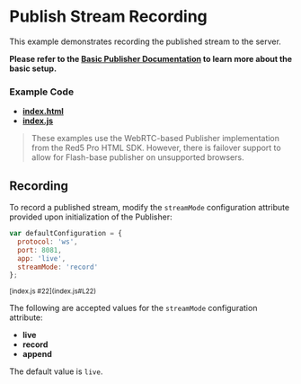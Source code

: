 # Publish Stream Recording
This example demonstrates recording the published stream to the server.

**Please refer to the [Basic Publisher Documentation](../publish/README.md) to learn more about the basic setup.**

### Example Code
- **[index.html](index.html)**
- **[index.js](index.js)**

> These examples use the WebRTC-based Publisher implementation from the Red5 Pro HTML SDK. However, there is failover support to allow for Flash-base publisher on unsupported browsers.

## Recording
To record a published stream, modify the `streamMode` configuration attribute provided upon initialization of the Publisher:

```js
var defaultConfiguration = {
  protocol: 'ws',
  port: 8081,
  app: 'live',
  streamMode: 'record'
};
```

<sup>
[index.js #22](index.js#L22)
</sup>

The following are accepted values for the `streamMode` configuration attribute:

* **live**
* **record**
* **append**

The default value is `live`.
